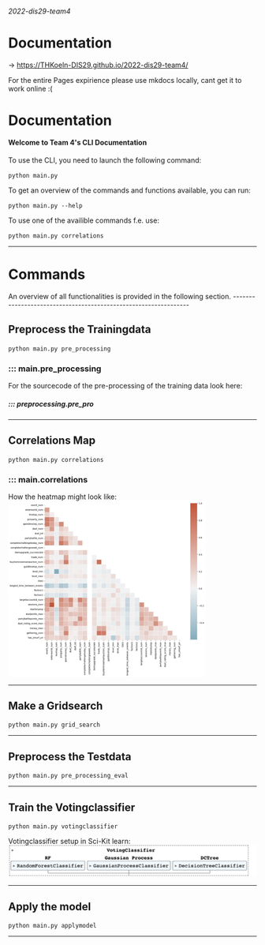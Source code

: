 ###### 2022-dis29-team4
# Documentation <br>
-> https://THKoeln-DIS29.github.io/2022-dis29-team4/

For the entire Pages expirience please use mkdocs locally, cant get it to work online :(


# Documentation

#### Welcome to Team 4's CLI Documentation

To use the CLI, you need to launch the following command:
```
python main.py 
```
To get an overview of the commands and functions available,
you can run:
```
python main.py --help
```
To use one of the availible commands f.e. use:
```
python main.py correlations
```



----------------------------------------------------------------

# Commands
<span style="font-size:1em;">
An overview of all functionalities is provided in the following section.
</span>
----------------------------------------------------------------

## Preprocess the Trainingdata
```
python main.py pre_processing
```
### ::: main.pre_processing
For the sourcecode of the pre-processing of the training data look here:
##### ::: preprocessing.pre_pro
----------------------------------------------------------------
## Correlations Map
```
python main.py correlations
```
### ::: main.correlations
<span style="font-size:1em;">
How the heatmap might look like:<br>
</span>
<img src="img/heatmap_ex.png" width="400">
<br>


----------------------------------------------------------------
## Make a Gridsearch
```
python main.py grid_search
```

----------------------------------------------------------------
## Preprocess the Testdata
```
python main.py pre_processing_eval
```

----------------------------------------------------------------
## Train the Votingclassifier
```
python main.py votingclassifier
```
<span style="font-size:1em;">
Votingclassifier setup in Sci-Kit learn:<br>
</span>
<img src="img/model.png" width="800">
<br>


----------------------------------------------------------------
## Apply the model
```
python main.py applymodel
```

----------------------------------------------------------------

